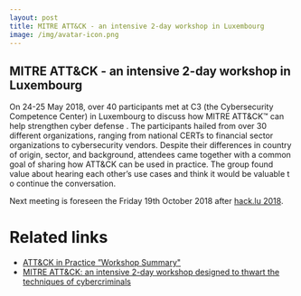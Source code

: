 ```yaml
---
layout: post
title: MITRE ATT&CK - an intensive 2-day workshop in Luxembourg
image: /img/avatar-icon.png
---
```


## MITRE ATT&CK - an intensive 2-day workshop in Luxembourg

On 24-25 May 2018, over 40 participants met at C3 (the Cybersecurity Competence Center) in Luxembourg to discuss how MITRE ATT&CK™ can help strengthen cyber defense . The participants hailed
 from over 30 different organizations, ranging from national CERTs to financial sector organizations to cybersecurity vendors. Despite their differences in country of origin, sector, and background, attendees came together with a common goal of sharing how ATT&CK can be used in practice. The group found value about hearing each other’s use cases and think it would be valuable t
o continue the conversation.

Next meeting is foreseen the Friday 19th October 2018 after [hack.lu 2018](https://2018.hack.lu/).

# Related links

- [ ATT&CK in Practice ”Workshop Summary"](/img/ATT&CK-in-Practice-Workshop-Summary.pdf)
- [MITRE ATT&CK: an intensive 2-day workshop designed to thwart the techniques of cybercriminals](https://securitymadein.lu/news/miter-att-ck-an-intensive-2-day-workshop-designed-to-thwart-the-techniques-of-cybercriminals/)
